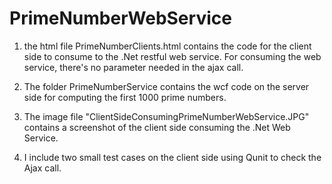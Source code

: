 # PrimeNumberWebService
1) the html file PrimeNumberClients.html contains the code for the client side to consume to the .Net restful web service.
For consuming the web service, there's no parameter needed in the ajax call.

2)  The folder PrimeNumberService contains the wcf code on the server side for computing the first 1000 prime numbers.

3) The image file "ClientSideConsumingPrimeNumberWebService.JPG" contains a screenshot of the client side 
consuming the .Net Web Service.

4) I include two small test cases on the client side using Qunit to check the Ajax call.
